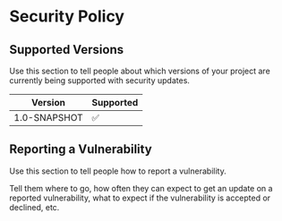 # Security Policy

## Supported Versions

Use this section to tell people about which versions of your project are
currently being supported with security updates.

|    Version     |     Supported      |
| -------------- | -------------------|
| 1.0-SNAPSHOT   | :white_check_mark: |
## Reporting a Vulnerability

Use this section to tell people how to report a vulnerability.

Tell them where to go, how often they can expect to get an update on a
reported vulnerability, what to expect if the vulnerability is accepted or
declined, etc.
